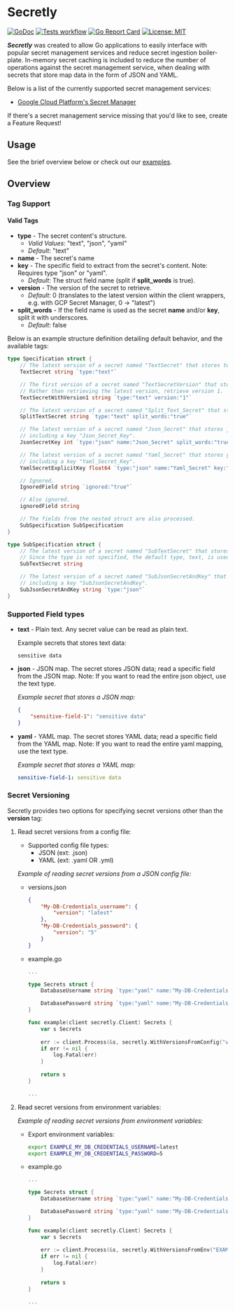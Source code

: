 # Secretly

[![GoDoc](https://godoc.org/github.com/jack-mcveigh/secretly?status.svg)](https://godoc.org/github.com/jack-mcveigh/secretly)
[![Tests workflow](https://img.shields.io/github/actions/workflow/status/jack-mcveigh/secretly/unit-test-base.yaml?branch=main&longCache=true&label=tests&logo=github&logoColor=fff)](https://github.com/jack-mcveigh/secretly/actions?query=workflow%3ATest%20Base)
[![Go Report Card](https://goreportcard.com/badge/github.com/jack-mcveigh/secretly)](https://goreportcard.com/report/github.com/jack-mcveigh/secretly)
[![License: MIT](https://img.shields.io/badge/license-MIT-yellow.svg)](https://opensource.org/licenses/MIT)

___Secretly___ was created to allow Go applications to easily interface with popular secret management services and reduce secret ingestion boiler-plate. In-memory secret caching is included to reduce the number of operations against the secret management service, when dealing with secrets that store map data in the form of JSON and YAML.

Below is a list of the currently supported secret management services:

* [Google Cloud Platform's Secret Manager](https://cloud.google.com/secret-manager)

If there's a secret management service missing that you'd like to see, create a Feature Request!

## Usage

See the brief overview below or check out our [examples](examples).

## Overview

### Tag Support

#### Valid Tags

* __type__ - The secret content's structure.
  * _Valid Values_: "text", "json", "yaml"
  * _Default_: "text"
* __name__ - The secret's name
* __key__ - The specific field to extract from the secret's content. Note: Requires type "json" or "yaml".
  * _Default_: The struct field name (split if __split_words__ is true).
* __version__ - The version of the secret to retrieve.
  * _Default_: 0 (translates to the latest version within the client wrappers, e.g. with GCP Secret Manager, 0 -> "latest")
* __split_words__ - If the field name is used as the secret __name__ and/or __key__, split it with underscores.
  * _Default_: false

Below is an example structure definition detailing default behavior, and the available tags:

```go
type Specification struct {
    // The latest version of a secret named "TextSecret" that stores text data.
    TextSecret string `type:"text"`

    // The first version of a secret named "TextSecretVersion" that stores text data.
    // Rather than retrieving the latest version, retrieve version 1.
    TextSecretWithVersion1 string `type:"text" version:"1"`

    // The latest version of a secret named "Split_Text_Secret" that stores text data.
    SplitTextSecret string `type:"text" split_words:"true"`

    // The latest version of a secret named "Json_Secret" that stores json data
    // including a key "Json_Secret_Key".
    JsonSecretKey int `type:"json" name:"Json_Secret" split_words:"true"`

    // The latest version of a secret named "Yaml_Secret" that stores yaml data
    // including a key "Yaml_Secret_Key".
    YamlSecretExplicitKey float64 `type:"json" name:"Yaml_Secret" key:"Yaml_Secret_Key"`

    // Ignored.
    IgnoredField string `ignored:"true"`

    // Also ignored.
    ignoredField string

    // The fields from the nested struct are also processed.
    SubSpecification SubSpecification
}

type SubSpecification struct {
    // The latest version of a secret named "SubTextSecret" that stores text data.
    // Since the type is not specified, the default type, text, is used.
    SubTextSecret string

    // The latest version of a secret named "SubJsonSecretAndKey" that stores yaml data
    // including a key "SubJsonSecretAndKey".
    SubJsonSecretAndKey string `type:"json"`
}
```

### Supported Field types

* __text__ - Plain text. Any secret value can be read as plain text.

    Example secrets that stores text data:

    ```text
    sensitive data
    ```

* __json__ - JSON map. The secret stores JSON data; read a specific field from the JSON map. Note: If you want to read the entire json object, use the text type.

    _Example secret that stores a JSON map:_

    ```json
    {
        "sensitive-field-1": "sensitive data"
    }
    ```

* __yaml__ - YAML map. The secret stores YAML data; read a specific field from the YAML map. Note: If you want to read the entire yaml mapping, use the text type.

    _Example secret that stores a YAML map:_

    ```yaml
    sensitive-field-1: sensitive data
    ```

### Secret Versioning

Secretly provides two options for specifying secret versions other than the __version__ tag:

1. Read secret versions from a config file:
    * Supported config file types:
        * JSON (ext: .json)
        * YAML (ext: .yaml OR .yml)

    _Example of reading secret versions from a JSON config file:_

    * versions.json

        ```json
        {
            "My-DB-Credentials_username": {
                "version": "latest"
            },
            "My-DB-Credentials_password": {
                "version": "5"
            }
        }
        ```

    * example.go

        ```go
        ...

        type Secrets struct {
            DatabaseUsername string `type:"yaml" name:"My-DB-Credentials" key:"username" split_words:"true"`

            DatabasePassword string `type:"yaml" name:"My-DB-Credentials" key:"password" split_words:"true"`
        }

        func example(client secretly.Client) Secrets {
            var s Secrets
            
            err := client.Process(&s, secretly.WithVersionsFromConfig("versions.json"))
            if err != nil {
                log.Fatal(err)
            }
            
            return s
        }

        ...
        ```

2. Read secret versions from environment variables:

    _Example of reading secret versions from environment variables:_

    * Export environment variables:

        ```bash
        export EXAMPLE_MY_DB_CREDENTIALS_USERNAME=latest
        export EXAMPLE_MY_DB_CREDENTIALS_PASSWORD=5
        ```

    * example.go

        ```go
        ...

        type Secrets struct {
            DatabaseUsername string `type:"yaml" name:"My-DB-Credentials" key:"username" split_words:"true"`

            DatabasePassword string `type:"yaml" name:"My-DB-Credentials" key:"password" split_words:"true"`
        }

        func example(client secretly.Client) Secrets {
            var s Secrets
            
            err := client.Process(&s, secretly.WithVersionsFromEnv("EXAMPLE"))
            if err != nil {
                log.Fatal(err)
            }
            
            return s
        }

        ...
        ```
